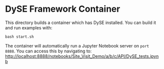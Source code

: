 # DySE Framework Container

This directory builds a container which has DySE installed. You can build it and run examples with:

```
bash start.sh
```

The container will automatically run a Jupyter Notebook server on `port 8888`. You can access this by navigating to: [http://localhost:8888/notebooks/Site_Visit_Demo/a/b/c/API/DySE_tests.ipynb](http://localhost:8888/notebooks/Site_Visit_Demo/a/b/c/API/DySE_tests.ipynb)
